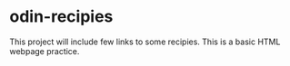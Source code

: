 # odin-recipies
This project will include few links to some recipies. This is a basic HTML webpage practice.
